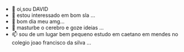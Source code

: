 - 👋 oi,sou DAVID 
- 👀  estou interessado em bom sla ...
- 🌱 bom dia meu amg...
- 💞️ masturbe o cerebro e goze ideias ...
- 📫 sou de um lugar bem pequeno estudo em caetano em mendes no colegio joao francisco da silva  ...

<!---
naruto125j/naruto125j is a ✨ special ✨ repository because its `README.md` (this file) appears on your GitHub profile.
You can click the Preview link to take a look at your changes.
--->
